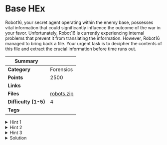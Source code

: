 # Base HEx

Robot16, your secret agent operating within the enemy base, possesses vital information that could significantly influence the outcome of the war in your favor. Unfortunately, Robot16 is currently experiencing internal problems that prevent it from translating the information. However, Robot16 managed to bring back a file. Your urgent task is to decipher the contents of this file and extract the crucial information before time runs out.

| Summary              |                           |
| -------------------- | ------------------------- |
| **Category**         | Forensics                 |
| **Points**           | 2500                      |
| **Links**            |                           |
| **Files**            | [robots.zip](./robot.zip) |
| **Difficulty (1-5)** | 4                         |
| **Tags**             |                           |

<details>
  <summary>Hint 1</summary>

Robot_16 is named after a reason. Find out why?

</details>

<details>
  <summary>Hint 2</summary>

The file is what it looks like.

</details>

<details>
  <summary>Hint 3</summary>

Worship the HEx gods for the last step.

</details>

<details>
<summary>Solution</summary>
  
### Follow the process below.
    
A file named “op3nm3_f1r5t.pdf” is given, so let's open it. Here it is says to rotate the given
words with the help of robot, as our robot is named as robot16, so let us rotate the given words
using rot16 decrypter, then we get the word “c4rful” Using this word if you open the next pdf you
will find nothing, but if you search the same word in robot_16.zip file, you will find a text file, if
you clearly observe the text file you will find a website link and a password. Using this both
along with the given image, you will get a decrypted text which is of hexadecimal form, if you
convert this into normal text you will get the flag.

<details>
<summary>Disclose answer ?</summary>

```copy
CTF{r0b0t16_1d3nti7y_r3v3al3d}
```

</details>

</details>

